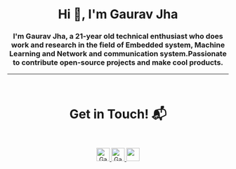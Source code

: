 <h1 align="center">Hi 👋, I'm Gaurav Jha</h1>
<h3 align="center">I'm Gaurav Jha, a 21-year old technical enthusiast who does work and research in the field of Embedded system, Machine Learning and Network and communication system.Passionate to contribute open-source projects and make cool products.</h3>
<hr>
<Br>
<h1 align="center">Get in Touch! 📬</h1>
<Br>
<p align="center">
  
  <a href="https://www.linkedin.com/in/gaurav-jha-938678158/">
    <img src="https://www.vectorlogo.zone/logos/linkedin/linkedin-icon.svg" alt="Gaurav Jha's LinkedIn Profile" height="30" width="30">
  </a>
  
  <a href="https://twitter.com/Gaurav_jha29/">
    <img src="https://www.vectorlogo.zone/logos/twitter/twitter-icon.svg" alt="Gaurav Jha's Twitter Profile" height="30" width="30">
  </a>
  
  <a href="https://www.hackster.io/GJ29/">
    <img src=""https://user-images.githubusercontent.com/10383395/49821324-358fa080-fda0-11e8-8b00-def2a67fc598.png" width="30">
  </a>
  
</p>



<!--
**Gauravjha2900/Gauravjha2900** is a ✨ _special_ ✨ repository because its `README.md` (this file) appears on your GitHub profile.

Here are some ideas to get you started:

- 🔭 I’m currently working on ...
- 🌱 I’m currently learning ...
- 👯 I’m looking to collaborate on ...
- 🤔 I’m looking for help with ...
- 💬 Ask me about ...
- 📫 How to reach me: ...
- 😄 Pronouns: ...
- ⚡ Fun fact: ...
-->
